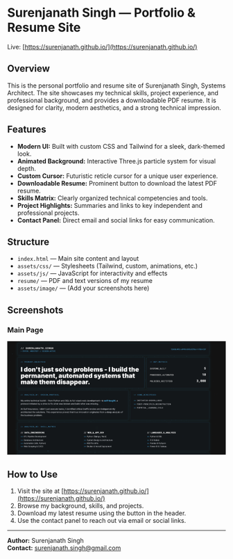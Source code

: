 
# Surenjanath Singh — Portfolio & Resume Site

Live: [https://surenjanath.github.io/](https://surenjanath.github.io/)

## Overview
This is the personal portfolio and resume site of Surenjanath Singh, Systems Architect. The site showcases my technical skills, project experience, and professional background, and provides a downloadable PDF resume. It is designed for clarity, modern aesthetics, and a strong technical impression.

## Features
- **Modern UI:** Built with custom CSS and Tailwind for a sleek, dark-themed look.
- **Animated Background:** Interactive Three.js particle system for visual depth.
- **Custom Cursor:** Futuristic reticle cursor for a unique user experience.
- **Downloadable Resume:** Prominent button to download the latest PDF resume.
- **Skills Matrix:** Clearly organized technical competencies and tools.
- **Project Highlights:** Summaries and links to key independent and professional projects.
- **Contact Panel:** Direct email and social links for easy communication.

## Structure
- `index.html` — Main site content and layout
- `assets/css/` — Stylesheets (Tailwind, custom, animations, etc.)
- `assets/js/` — JavaScript for interactivity and effects
- `resume/` — PDF and text versions of my resume
- `assets/image/` — (Add your screenshots here)

## Screenshots

### Main Page
![Home Page](assets/image/image.png)

## How to Use
1. Visit the site at [https://surenjanath.github.io/](https://surenjanath.github.io/)
2. Browse my background, skills, and projects.
3. Download my latest resume using the button in the header.
4. Use the contact panel to reach out via email or social links.

---
**Author:** Surenjanath Singh  
**Contact:** surenjanath.singh@gmail.com
